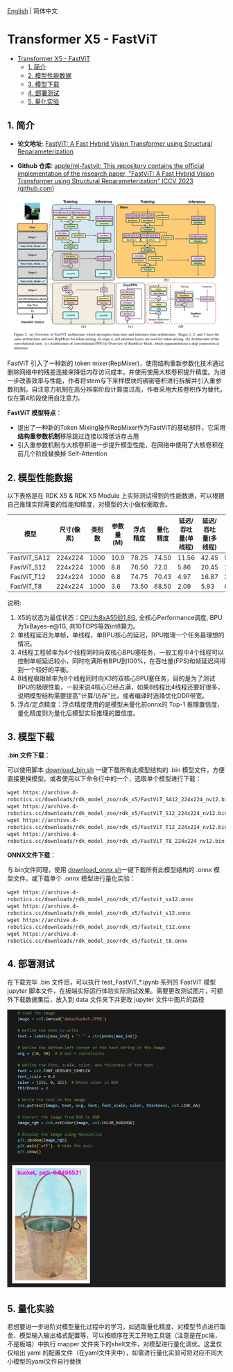 [English](./README.md) | 简体中文

# Transformer X5 - FastViT

- [Transformer X5 - FastViT](#transformer-x5---fastvit)
  - [1. 简介](#1-简介)
  - [2. 模型性能数据](#2-模型性能数据)
  - [3. 模型下载](#3-模型下载)
  - [4. 部署测试](#4-部署测试)
  - [5. 量化实验](#5-量化实验)

## 1. 简介

- **论文地址**: [FastViT: A Fast Hybrid Vision Transformer using Structural Reparameterization](http://arxiv.org/abs/2303.14189)

- **Github 仓库**: [apple/ml-fastvit: This repository contains the official implementation of the research paper, "FastViT: A Fast Hybrid Vision Transformer using Structural Reparameterization" ICCV 2023 (github.com)](https://github.com/apple/ml-fastvit)

![](./data/FastViT_architecture.png)

FastViT 引入了一种新的 token mixer(RepMixer)，使用结构重新参数化技术通过删除网络中的残差连接来降低内存访问成本，并使用使用大核卷积提升精度。为进一步改善效率与性能，作者将stem与下采样模块的稠密卷积进行拆解并引入重参数机制。自注意力机制在高分辨率阶段计算度过高，作者采用大核卷积作为替代，仅在第4阶段使用自注意力。

**FastViT 模型特点**：

- 提出了一种新的Token Mixing操作RepMixer作为FastViT的基础部件，它采用**结构重参数机制**移除跳过连接以降低访存占用
- 引入重参数机制与大核卷积进一步提升模型性能，在网络中使用了大核卷积在前几个阶段替换掉 Self-Attention


## 2. 模型性能数据

以下表格是在 RDK X5 & RDK X5 Module 上实际测试得到的性能数据，可以根据自己推理实际需要的性能和精度，对模型的大小做权衡取舍。


| 模型           | 尺寸(像素)  | 类别数  | 参数量(M) | 浮点精度  | 量化精度  | 延迟/吞吐量(单线程) | 延迟/吞吐量(多线程) | 帧率     |
| ------------ | ------- | ---- | ------ | ----- | ----- | ----------- | ----------- | ------ |
| FastViT_SA12 | 224x224 | 1000 | 10.9   | 78.25 | 74.50 | 11.56       | 42.45       | 93.44  |
| FastViT_S12  | 224x224 | 1000 | 8.8    | 76.50 | 72.0  | 5.86        | 20.45       | 193.87 |
| FastViT_T12  | 224x224 | 1000 | 6.8    | 74.75 | 70.43 | 4.97        | 16.87       | 234.78 |
| FastViT_T8   | 224x224 | 1000 | 3.6    | 73.50 | 68.50 | 2.09        | 5.93        | 667.21 |


说明: 
1. X5的状态为最佳状态：CPU为8xA55@1.8G, 全核心Performance调度, BPU为1xBayes-e@1G, 共10TOPS等效int8算力。
2. 单线程延迟为单帧，单线程，单BPU核心的延迟，BPU推理一个任务最理想的情况。
3. 4线程工程帧率为4个线程同时向双核心BPU塞任务，一般工程中4个线程可以控制单帧延迟较小，同时吃满所有BPU到100%，在吞吐量(FPS)和帧延迟间得到一个较好的平衡。
4. 8线程极限帧率为8个线程同时向X3的双核心BPU塞任务，目的是为了测试BPU的极限性能，一般来说4核心已经占满，如果8线程比4线程还要好很多，说明模型结构需要提高"计算/访存"比，或者编译时选择优化DDR带宽。
5. 浮点/定点精度：浮点精度使用的是模型未量化前onnx的 Top-1 推理置信度，量化精度则为量化后模型实际推理的置信度。

## 3. 模型下载

**.bin 文件下载**：

可以使用脚本 [download_bin.sh](./model/download_bin.sh) 一键下载所有此模型结构的 .bin 模型文件，方便直接更换模型。或者使用以下命令行中的一个，选取单个模型进行下载：

```shell
wget https://archive.d-robotics.cc/downloads/rdk_model_zoo/rdk_x5/FastViT_SA12_224x224_nv12.bin
wget https://archive.d-robotics.cc/downloads/rdk_model_zoo/rdk_x5/FastViT_S12_224x224_nv12.bin
wget https://archive.d-robotics.cc/downloads/rdk_model_zoo/rdk_x5/FastViT_T12_224x224_nv12.bin
wget https://archive.d-robotics.cc/downloads/rdk_model_zoo/rdk_x5/FastViT_T8_224x224_nv12.bin
```

**ONNX文件下载**：

与.bin文件同理，使用 [download_onnx.sh](./model/download_onnx.sh)一键下载所有此模型结构的 .onnx 模型文件，或下载单个 .onnx 模型进行量化实验：

```shell
wget https://archive.d-robotics.cc/downloads/rdk_model_zoo/rdk_x5/fastvit_sa12.onnx
wget https://archive.d-robotics.cc/downloads/rdk_model_zoo/rdk_x5/fastvit_s12.onnx
wget https://archive.d-robotics.cc/downloads/rdk_model_zoo/rdk_x5/fastvit_t12.onnx
wget https://archive.d-robotics.cc/downloads/rdk_model_zoo/rdk_x5/fastvit_t8.onnx
```

## 4. 部署测试

在下载完毕 .bin 文件后，可以执行 test_FastViT_*.ipynb 系列的 FastViT 模型 jupyter 脚本文件，在板端实际运行体验实际测试效果。需要更改测试图片，可额外下载数据集后，放入到 data 文件夹下并更改 jupyter 文件中图片的路径

![](./data/inference.png)

## 5. 量化实验

若想要进一步进阶对模型量化过程中的学习，如选取量化精度、对模型节点进行取舍、模型输入输出格式配置等，可以按顺序在天工开物工具链（注意是在pc端，不是板端）中执行 mapper 文件夹下的shell文件，对模型进行量化调优。这里仅仅给出 yaml 的配置文件（在yaml文件夹中），如需进行量化实验可将对应不同大小模型的yaml文件自行替换
